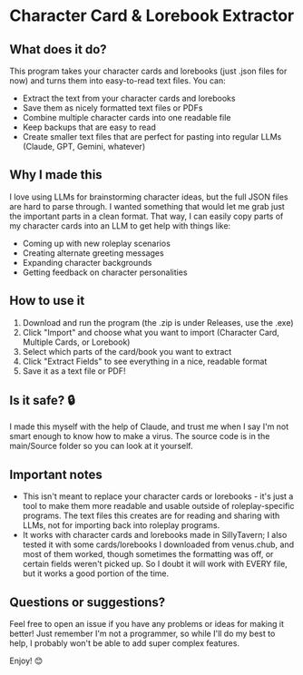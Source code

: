 # Character Card & Lorebook Extractor

## What does it do?
This program takes your character cards and lorebooks (just .json files for now) and turns them into easy-to-read text files. You can:
- Extract the text from your character cards and lorebooks
- Save them as nicely formatted text files or PDFs
- Combine multiple character cards into one readable file
- Keep backups that are easy to read
- Create smaller text files that are perfect for pasting into regular LLMs (Claude, GPT, Gemini, whatever)

## Why I made this
I love using LLMs for brainstorming character ideas, but the full JSON files are hard to parse through. I wanted something that would let me grab just the important parts in a clean format. That way, I can easily copy parts of my character cards into an LLM to get help with things like:
- Coming up with new roleplay scenarios
- Creating alternate greeting messages
- Expanding character backgrounds
- Getting feedback on character personalities

## How to use it
1. Download and run the program (the .zip is under Releases, use the .exe)
2. Click "Import" and choose what you want to import (Character Card, Multiple Cards, or Lorebook)
3. Select which parts of the card/book you want to extract
4. Click "Extract Fields" to see everything in a nice, readable format
5. Save it as a text file or PDF!

## Is it safe? 🔒
I made this myself with the help of Claude, and trust me when I say I'm not smart enough to know how to make a virus. The source code is in the main/Source folder so you can look at it yourself.

## Important notes
- This isn't meant to replace your character cards or lorebooks - it's just a tool to make them more readable and usable outside of roleplay-specific programs. The text files this creates are for reading and sharing with LLMs, not for importing back into roleplay programs.
- It works with character cards and lorebooks made in SillyTavern; I also tested it with some cards/lorebooks I downloaded from venus.chub, and most of them worked, though sometimes the formatting was off, or certain fields weren't picked up. So I doubt it will work with EVERY file, but it works a good portion of the time.

## Questions or suggestions?
Feel free to open an issue if you have any problems or ideas for making it better! Just remember I'm not a programmer, so while I'll do my best to help, I probably won't be able to add super complex features.

Enjoy! 😊
